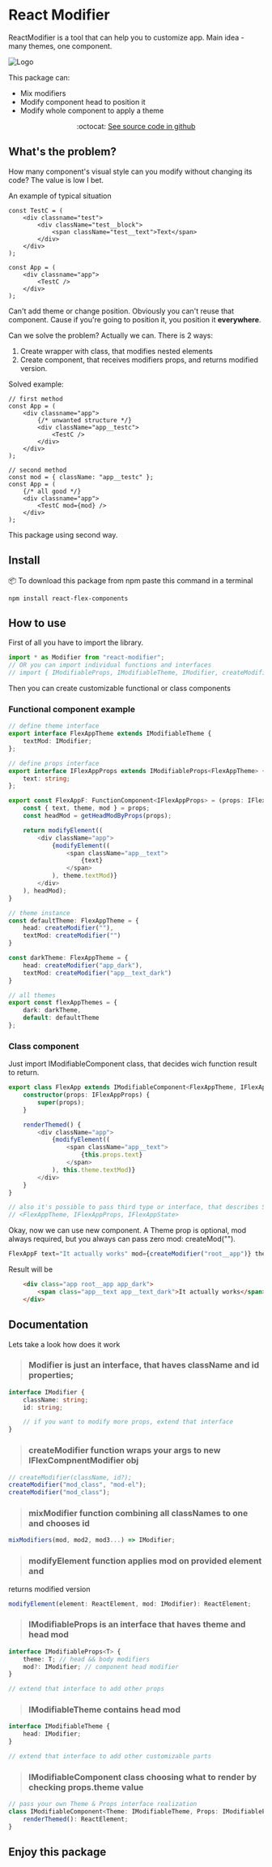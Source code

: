 # React Modifier
ReactModifier is a tool that can help you to customize app. Main idea - many themes, one component.

![Logo](./logo.png)

This package can:
- Mix modifiers
- Modify component head to position it
- Modify whole component to apply a theme

<center>
    :octocat: <a href="https://github.com/Kostayne/react-modifier">See source code in github</a>
</center>

## What's the problem?
How many component's visual style can you modify without changing its code? The value is low I bet.

An example of typical situation

``` tsx
const TestC = (
    <div classname="test">
        <div className="test__block">
            <span className="test__text">Text</span>
        </div>
    </div>
);

const App = (
    <div classname="app">
        <TestC />
    </div>
);
```

Can't add theme or change position. Obviously you can't reuse that component. Cause if you're going to position it, you position it **everywhere**.

Can we solve the problem? Actually we can. There is 2 ways:
1. Create wrapper with class, that modifies nested elements
2. Create component, that receives modifiers props, and returns modified version.

Solved example:
``` tsx
// first method
const App = (
    <div classname="app">
        {/* unwanted structure */} 
        <div className="app__testc">
            <TestC />
        </div>
    </div>
);

// second method
const mod = { className: "app__testc" };
const App = (
    {/* all good */} 
    <div classname="app">
        <TestC mod={mod} />
    </div>
);
```

This package using second way.

## Install
:package: To download this package from npm paste this command in a terminal
```
npm install react-flex-components
```

## How to use
First of all you have to import the library.

``` typescript
import * as Modifier from "react-modifier";
// OR you can import individual functions and interfaces
// import { IModifiableProps, IModifiableTheme, IModifier, createModifier, mixModifiers, modifyElement} from "react-modifier";
```

Then you can create customizable functional or class components

### Functional component example
``` typescript
// define theme interface
export interface FlexAppTheme extends IModifiableTheme {
    textMod: IModifier;
};

// define props interface
export interface IFlexAppProps extends IModifiableProps<FlexAppTheme> {
    text: string;
};

export const FlexAppF: FunctionComponent<IFlexAppProps> = (props: IFlexAppProps) => {
    const { text, theme, mod } = props;
    const headMod = getHeadModByProps(props);

    return modifyElement((
        <div className="app">
            {modifyElement((
                <span className="app__text">
                    {text}
                </span>
            ), theme.textMod)}
        </div>
    ), headMod);
}

// theme instance
const defaultTheme: FlexAppTheme = {
    head: createModifier(""),
    textMod: createModifier("")
}

const darkTheme: FlexAppTheme = {
    head: createModifier("app_dark"),
    textMod: createModifier("app__text_dark")
}

// all themes
export const flexAppThemes = {
    dark: darkTheme,
    default: defaultTheme
};
```

### Class component

Just import IModifiableComponent class, that decides wich function result to return.

``` typescript
export class FlexApp extends IModifiableComponent<FlexAppTheme, IFlexAppProps> {
    constructor(props: IFlexAppProps) {
        super(props);
    }

    renderThemed() {
        <div className="app">
            {modifyElement((
                <span className="app__text">
                    {this.props.text}
                </span>
            ), this.theme.textMod)}
        </div>
    }
}

// also it's possible to pass third type or interface, that describes State
// <FlexAppTheme, IFlexAppProps, IFlexAppState>
```

Okay, now we can use new component.
A Theme prop is optional, mod always required, but you always can pass zero mod: createMod("").

``` typescript
FlexAppF text="It actually works" mod={createModifier("root__app")} theme={flexAppThemes.dark}></FlexAppF>
```

Result will be
``` html
    <div class="app root__app app_dark">
        <span class="app__text app__text_dark">It actually works</span>
    </div>
```

## Documentation
Lets take a look how does it work

>### Modifier is just an interface, that haves className and id properties;

``` typescript
interface IModifier {
    className: string;
    id: string;

    // if you want to modify more props, extend that interface
}
```

> ### createModifier function wraps your args to new IFlexCompnentModifier obj

``` typescript
// createModifier(className, id?);
createModifier("mod_class", "mod-el");
createModifier("mod_class");
```

> ### mixModifier function combining all classNames to one and chooses id

``` typescript 
mixModifiers(mod, mod2, mod3...) => IModifier;
```

> ### modifyElement function applies mod on provided element and
returns modified version

``` typescript
modifyElement(element: ReactElement, mod: IModifier): ReactElement;
```

> ### IModifiableProps is an interface that haves theme and head mod

``` typescript 
interface IModifiableProps<T> {
    theme: T; // head && body modifiers
    mod?: IModifier; // component head modifier
}

// extend that interface to add other props
```

> ### IModifiableTheme contains head mod

``` typescript
interface IModifiableTheme {
    head: IModifier;
}

// extend that interface to add other customizable parts
```

> ### IModifiableComponent class choosing what to render by checking props.theme value

``` typescript
// pass your own Theme & Props interface realization
class IModifiableComponent<Theme: IModifiableTheme, Props: IModifiableProps> extends React.Component {
    renderThemed(): ReactElement;
}
```

## Enjoy this package